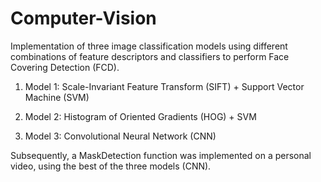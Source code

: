# Computer-Vision
Implementation of three image classification models using different combinations of feature descriptors and classifiers to perform Face Covering Detection (FCD).

1. Model 1: Scale-Invariant Feature Transform (SIFT) + Support Vector Machine (SVM)

2. Model 2: Histogram of Oriented Gradients (HOG) + SVM

3. Model 3: Convolutional Neural Network (CNN)

Subsequently, a MaskDetection function was implemented on a personal video, using the best of the three models (CNN).
